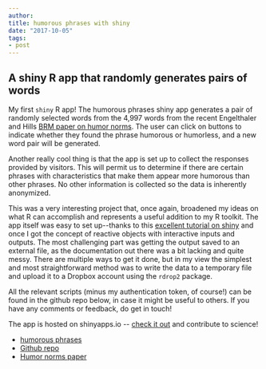 ```yaml
---
author: 
title: humorous phrases with shiny
date: "2017-10-05"
tags:
- post
---
```


## A shiny R app that randomly generates pairs of words

My first `shiny` R app! The humorous phrases shiny app generates a pair of randomly selected words from the 4,997 words from the recent Engelthaler and Hills [BRM paper on humor norms](https://link.springer.com/article/10.3758/s13428-017-0930-6). The user can click on buttons to indicate whether they found the phrase humorous or humorless, and a new word pair will be generated. 

Another really cool thing is that the app is set up to collect the responses provided by visitors. This will permit us to determine if there are certain phrases with characteristics that make them appear more humorous than other phrases. No other information is collected so the data is inherently anonymized. 

This was a very interesting project that, once again, broadened my ideas on what R can accomplish and represents a useful addition to my R toolkit. The app itself was easy to set up--thanks to this [excellent tutorial on shiny](http://shiny.rstudio.com/tutorial/) and once I got the concept of reactive objects with interactive inputs and outputs. The most challenging part was getting the output saved to an external file, as the documentation out there was a bit lacking and quite messy. There are multiple ways to get it done, but in my view the simplest and most straightforward method was to write the data to a temporary file and upload it to a Dropbox account using the `rdrop2` package. 

All the relevant scripts (minus my authentication token, of course!) can be found in the github repo below, in case it might be useful to others. If you have any comments or feedback, do get in touch! 

The app is hosted on shinyapps.io -- [check it out](https://csqsiew.netlify.com/studies/humor/) and contribute to science! 

* [humorous phrases](https://csqsiew.netlify.com/studies/humor/)
* [Github repo](https://github.com/csqsiew/shinyhumor)
* [Humor norms paper](https://link.springer.com/article/10.3758/s13428-017-0930-6)
